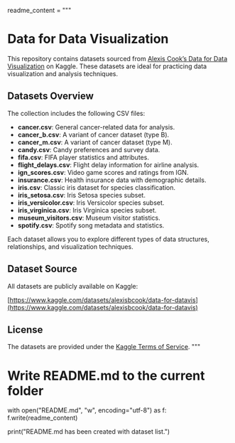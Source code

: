 readme_content = """
# Data for Data Visualization

This repository contains datasets sourced from [Alexis Cook’s Data for Data Visualization](https://www.kaggle.com/datasets/alexisbcook/data-for-datavis) on Kaggle. These datasets are ideal for practicing data visualization and analysis techniques.

## Datasets Overview

The collection includes the following CSV files:

- **cancer.csv**: General cancer-related data for analysis.
- **cancer_b.csv**: A variant of cancer dataset (type B).
- **cancer_m.csv**: A variant of cancer dataset (type M).
- **candy.csv**: Candy preferences and survey data.
- **fifa.csv**: FIFA player statistics and attributes.
- **flight_delays.csv**: Flight delay information for airline analysis.
- **ign_scores.csv**: Video game scores and ratings from IGN.
- **insurance.csv**: Health insurance data with demographic details.
- **iris.csv**: Classic iris dataset for species classification.
- **iris_setosa.csv**: Iris Setosa species subset.
- **iris_versicolor.csv**: Iris Versicolor species subset.
- **iris_virginica.csv**: Iris Virginica species subset.
- **museum_visitors.csv**: Museum visitor statistics.
- **spotify.csv**: Spotify song metadata and statistics.

Each dataset allows you to explore different types of data structures, relationships, and visualization techniques.

## Dataset Source

All datasets are publicly available on Kaggle:

[https://www.kaggle.com/datasets/alexisbcook/data-for-datavis](https://www.kaggle.com/datasets/alexisbcook/data-for-datavis)

## License

The datasets are provided under the [Kaggle Terms of Service](https://www.kaggle.com/terms).
"""

# Write README.md to the current folder
with open("README.md", "w", encoding="utf-8") as f:
    f.write(readme_content)

print("README.md has been created with dataset list.")
